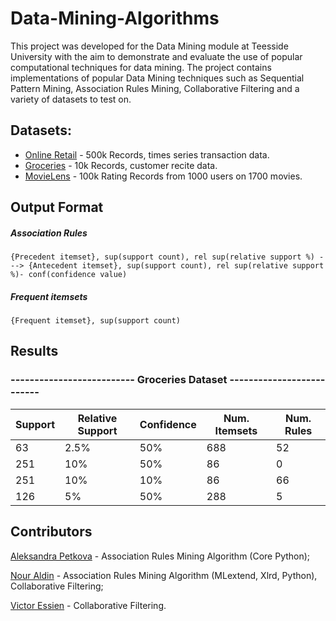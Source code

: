 # Data-Mining-Algorithms

This project was developed for the Data Mining module at Teesside University with the aim to demonstrate and evaluate the use of popular computational techniques for data mining. The project contains implementations of popular Data Mining techniques such as Sequential Pattern Mining, Association Rules Mining, Collaborative Filtering and a variety of datasets to test on.

## Datasets:
* [Online Retail](https://archive.ics.uci.edu/ml/datasets/Online+Retail) - 500k Records, times series transaction data. 
* [Groceries](https://www.kaggle.com/irfanasrullah/groceries) - 10k Records, customer recite data. 
* [MovieLens](https://grouplens.org/datasets/movielens/100k/) - 100k Rating Records from 1000 users on 1700 movies. 


## Output Format
##### Association Rules
```
{Precedent itemset}, sup(support count), rel sup(relative support %) ---> {Antecedent itemset}, sup(support count), rel sup(relative support %)- conf(confidence value)
```

##### Frequent itemsets
```
{Frequent itemset}, sup(support count)
```

## Results
### --------------------------  Groceries Dataset --------------------------

| Support | Relative Support | Confidence | Num. Itemsets | Num. Rules |
|---------|------------------|------------|---------------|------------|
| 63      | 2.5%             | 50%        | 688           | 52         |
| 251     | 10%              | 50%        | 86            | 0          |
| 251     | 10%              | 10%        | 86            | 66         |
| 126     | 5%               | 50%        | 288           | 5          |


## Contributors
[Aleksandra Petkova](https://github.com/aleksandra1617) - Association Rules Mining Algorithm (Core Python);

[Nour Aldin](https://github.com/NourAldinAlmubarak) - Association Rules Mining Algorithm (MLextend, Xlrd, Python), Collaborative Filtering;

[Victor Essien](https://github.com/vicrichy87) - Collaborative Filtering.
